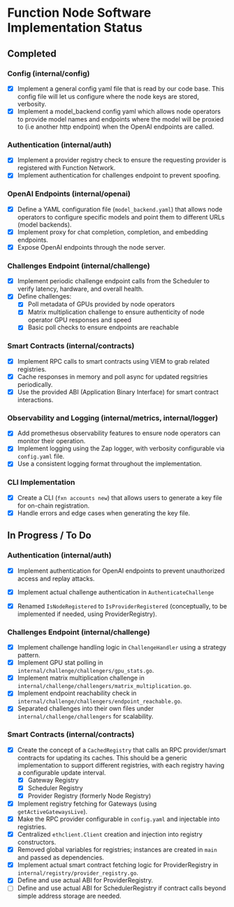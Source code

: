 # Function Node Software Implementation Status

## Completed

### Config (internal/config)
- [x] Implement a general config yaml file that is read by our code base. This config file will let us configure where the node keys are stored, verbosity.
- [x] Implement a model_backend config yaml which allows node operators to provide model names and endpoints where the model will be proxied to (i.e another http endpoint) when the OpenAI endpoints are called.

### Authentication (internal/auth)
- [x] Implement a provider registry check to ensure the requesting provider is registered with Function Network.
- [x] Implement authentication for challenges endpoint to prevent spoofing.

### OpenAI Endpoints (internal/openai)
- [x] Define a YAML configuration file (`model_backend.yaml`) that allows node operators to configure specific models and point them to different URLs (model backends).
- [x] Implement proxy for chat completion, completion, and embedding endpoints.
- [x] Expose OpenAI endpoints through the node server.

### Challenges Endpoint (internal/challenge)
- [x] Implement periodic challenge endpoint calls from the Scheduler to verify latency, hardware, and overall health.
- [x] Define challenges:
	- [x] Poll metadata of GPUs provided by node operators
	- [x] Matrix multiplication challenge to ensure authenticity of node operator GPU responses and speed
	- [x] Basic poll checks to ensure endpoints are reachable

### Smart Contracts (internal/contracts)
- [x] Implement RPC calls to smart contracts using VIEM to grab related registries.
- [x] Cache responses in memory and poll async for updated regsitries periodically.
- [x] Use the provided ABI (Application Binary Interface) for smart contract interactions.

### Observability and Logging (internal/metrics, internal/logger)
- [x] Add promethesus observability features to ensure node operators can monitor their operation.
- [x] Implement logging using the Zap logger, with verbosity configurable via `config.yaml` file.
- [x] Use a consistent logging format throughout the implementation.

### CLI Implementation
- [x] Create a CLI (`fxn accounts new`) that allows users to generate a key file for on-chain registration.
- [x] Handle errors and edge cases when generating the key file.

## In Progress / To Do

### Authentication (internal/auth)
- [x] Implement authentication for OpenAI endpoints to prevent unauthorized access and replay attacks.
- [x] Implement actual challenge authentication in `AuthenticateChallenge`
- [x] Renamed `IsNodeRegistered` to `IsProviderRegistered` (conceptually, to be implemented if needed, using ProviderRegistry).


### Challenges Endpoint (internal/challenge)
- [x] Implement challenge handling logic in `ChallengeHandler` using a strategy pattern.
- [x] Implement GPU stat polling in `internal/challenge/challengers/gpu_stats.go`.
- [x] Implement matrix multiplication challenge in `internal/challenge/challengers/matrix_multiplication.go`.
- [x] Implement endpoint reachability check in `internal/challenge/challengers/endpoint_reachable.go`.
- [x] Separated challenges into their own files under `internal/challenge/challengers` for scalability.

### Smart Contracts (internal/contracts)
- [x] Create the concept of a `CachedRegistry` that calls an RPC provider/smart contracts for updating its caches. This should be a generic implementation to support different registries, with each registry having a configurable update interval.
	- [x] Gateway Registry
	- [x] Scheduler Registry
	- [x] Provider Registry (formerly Node Registry)
- [x] Implement registry fetching for Gateways (using `getActiveGatewaysLive`).
- [x] Make the RPC provider configurable in `config.yaml` and injectable into registries.
- [x] Centralized `ethclient.Client` creation and injection into registry constructors.
- [x] Removed global variables for registries; instances are created in `main` and passed as dependencies.
- [x] Implement actual smart contract fetching logic for ProviderRegistry in `internal/registry/provider_registry.go`.
- [x] Define and use actual ABI for ProviderRegistry.
- [ ] Define and use actual ABI for SchedulerRegistry if contract calls beyond simple address storage are needed.
